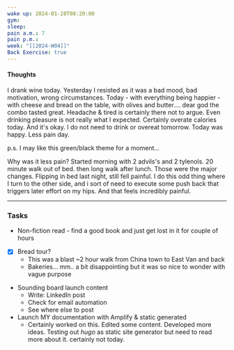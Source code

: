 ```yaml
---
wake up: 2024-01-28T08:20:00
gym: 
sleep: 
pain a.m.: 7
pain p.m.: 
week: "[[2024-W04]]"
Back Exercise: true
---
```

#### Thoughts

I drank wine today. 
Yesterday I resisted as it was a bad mood, bad motivation, wrong circumstances.
Today - with everything being happier - with cheese and bread on the table, with olives and butter.... dear god the combo tasted great. 
Headache & tired is certainly there not to argue. 
Even drinking pleasure is not really what I expected.
Certainly overate calories today.
And it's okay. 
I do not need to drink or overeat tomorrow. Today was happy. Less pain day.

p.s. I may like this green/black theme for a moment... 

Why was it less pain? Started morning with 2 advils's and 2 tylenols. 20 minute walk out of bed. then long walk after lunch. 
Those were the major changes. 
Flipping in bed last night, still fell painful. I do this odd thing where I turn to the other side, and i sort of need to execute some push back that triggers later effort on my hips. And that feels incredibly painful.






-----
### Tasks 

- Non-fiction read - find a good book and just get lost in it for couple of hours
- [x] Bread tour? 
	- This was a blast ~2 hour walk from China town to East Van and back
	- Bakeries... mm.. a bit disappointing but it was so nice to wonder with vague purpose
- Sounding board launch content
	- Write: LinkedIn post
	- Check for email automation
	- See where else to post
- Launch MY documentation with Amplify & static generated 
	- Certainly worked on this. Edited some content. Developed more ideas. Testing out *hugo* as static site generator but need to read more about it. certainly not today. 